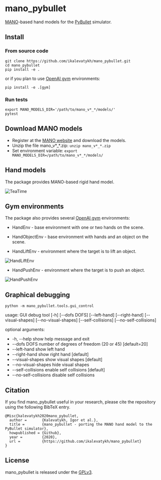 # mano_pybullet
[MANO](http://mano.is.tue.mpg.de/)-based hand models for the [PyBullet](https://pybullet.org/wordpress/) simulator.

## Install

### From source code

```
git clone https://github.com/ikalevatykh/mano_pybullet.git
cd mano_pybullet
pip install -e .
```
or if you plan to use [OpenAI gym](https://gym.openai.com/) environments:
```
pip install -e .[gym]
```

### Run tests

```
export MANO_MODELS_DIR='/path/to/mano_v*_*/models/'
pytest
```

## Download MANO models

- Register at the [MANO website](http://mano.is.tue.mpg.de/) and download the models.
- Unzip the file mano_v*_*.zip: `unzip mano_v*_*.zip`
- Set environment variable: `export MANO_MODELS_DIR=/path/to/mano_v*_*/models/`


## Hand models

The package provides MANO-based rigid hand model.

![TeaTime](https://github.com/ikalevatykh/mano_pybullet/blob/main/media/tea_time.gif?raw=true "TeaTime")

## Gym environments

The package also provides several [OpenAI gym](https://gym.openai.com/) environments:

- HandEnv - base environment with one or two hands on the scene.

- HandObjectEnv - base environment with hands and an object on the scene.

- HandLiftEnv - environment where the target is to lift an object.

![HandLiftEnv](https://github.com/ikalevatykh/mano_pybullet/blob/main/media/lift_duck.gif?raw=true "HandLiftEnv")

- HandPushEnv - environment where the target is to push an object.

![HandPushEnv](https://github.com/ikalevatykh/mano_pybullet/blob/main/media/push_teddy.gif?raw=true "HandPushEnv")


## Graphical debugging

```
python -m mano_pybullet.tools.gui_control
```

usage: GUI debug tool [-h] [--dofs DOFS] [--left-hand] [--right-hand] [--visual-shapes] [--no-visual-shapes] [--self-collisions] [--no-self-collisions]

optional arguments:
-  -h, --help            show help message and exit
-  --dofs DOFS           number of degrees of freedom (20 or 45) [default=20]
-  --left-hand           show left hand
-  --right-hand          show right hand [default]
-  --visual-shapes       show visual shapes [default]
-  --no-visual-shapes    hide visual shapes
-  --self-collisions     enable self collisions [default]
-  --no-self-collisions  disable self collisions

## Citation
If you find mano_pybullet useful in your research, please cite the repository using the following BibTeX entry.
```
@Misc{kalevatykh2020mano_pybullet,
  author =       {Kalevatykh, Igor et al.},
  title =        {mano_pybullet - porting the MANO hand model to the PyBullet simulator},
  howpublished = {Github},
  year =         {2020},
  url =          {https://github.com/ikalevatykh/mano_pybullet}
}
```
## License
mano_pybullet is released under the [GPLv3](https://github.com/ikalevatykh/mano_pybullet/blob/master/LICENSE).